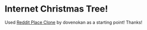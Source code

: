 # Internet Christmas Tree!

Used [Reddit Place Clone](https://github.com/dovenokan/reddit-place-clone) by dovenokan as a starting point! Thanks!
